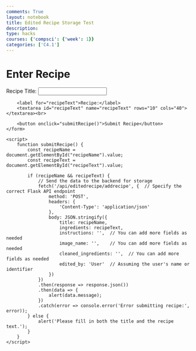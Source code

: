 ```yaml
---
comments: True
layout: notebook
title: Edited Recipe Storage Test 
description: 
type: hacks
courses: {'compsci': {'week': 1}}
categories: ['C4.1']
---
```


<html>
<head>
    <title>Recipe Input</title>
</head>
<body>
    <h1>Enter Recipe</h1>
    <form>
        <label for="recipeName">Recipe Title:</label>
        <input type="text" id="recipeName" name="recipeName"><br>

        <label for="recipeText">Recipe:</label>
        <textarea id="recipeText" name="recipeText" rows="10" cols="40"></textarea><br>

        <button onclick="submitRecipe()">Submit Recipe</button>
    </form>

    <script>
        function submitRecipe() {
            const recipeName = document.getElementById("recipeName").value;
            const recipeText = document.getElementById("recipeText").value;

            if (recipeName && recipeText) {
                // Send the data to the backend for storage
                fetch('/api/editedrecipe/addrecipe', {  // Specify the correct Flask API endpoint
                    method: 'POST',
                    headers: {
                        'Content-Type': 'application/json'
                    },
                    body: JSON.stringify({
                        title: recipeName,
                        ingredients: recipeText,
                        instructions: '',  // You can add more fields as needed
                        image_name: '',    // You can add more fields as needed
                        cleaned_ingredients: '',  // You can add more fields as needed
                        edited_by: 'User'  // Assuming the user's name or identifier
                    })
                })
                .then(response => response.json())
                .then(data => {
                    alert(data.message);
                })
                .catch(error => console.error('Error submitting recipe:', error));
            } else {
                alert('Please fill in both the title and the recipe text.');
            }
        }
    </script>
</body>
</html>
